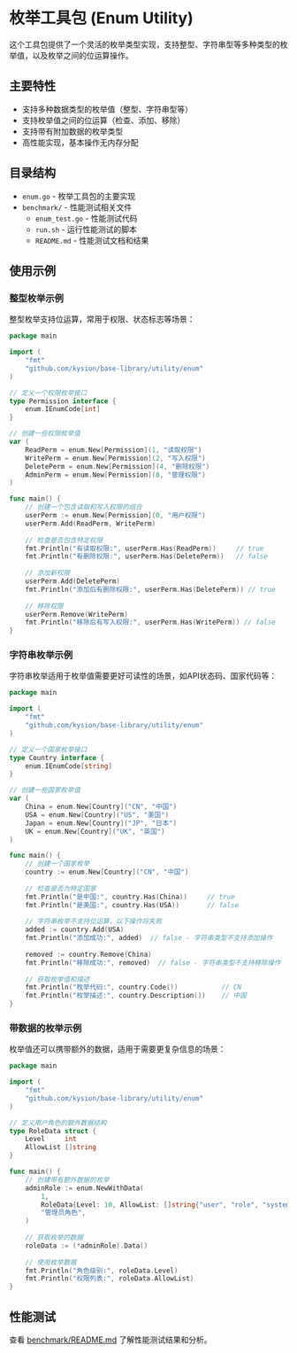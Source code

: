 # 枚举工具包 (Enum Utility)

这个工具包提供了一个灵活的枚举类型实现，支持整型、字符串型等多种类型的枚举值，以及枚举之间的位运算操作。

## 主要特性

- 支持多种数据类型的枚举值（整型、字符串型等）
- 支持枚举值之间的位运算（检查、添加、移除）
- 支持带有附加数据的枚举类型
- 高性能实现，基本操作无内存分配

## 目录结构

- `enum.go` - 枚举工具包的主要实现
- `benchmark/` - 性能测试相关文件
  - `enum_test.go` - 性能测试代码
  - `run.sh` - 运行性能测试的脚本
  - `README.md` - 性能测试文档和结果

## 使用示例

### 整型枚举示例

整型枚举支持位运算，常用于权限、状态标志等场景：

```go
package main

import (
    "fmt"
    "github.com/kysion/base-library/utility/enum"
)

// 定义一个权限枚举接口
type Permission interface {
    enum.IEnumCode[int]
}

// 创建一些权限枚举值
var (
    ReadPerm = enum.New[Permission](1, "读取权限")
    WritePerm = enum.New[Permission](2, "写入权限")
    DeletePerm = enum.New[Permission](4, "删除权限")
    AdminPerm = enum.New[Permission](8, "管理权限")
)

func main() {
    // 创建一个包含读取和写入权限的组合
    userPerm := enum.New[Permission](0, "用户权限")
    userPerm.Add(ReadPerm, WritePerm)
    
    // 检查是否包含特定权限
    fmt.Println("有读取权限:", userPerm.Has(ReadPerm))     // true
    fmt.Println("有删除权限:", userPerm.Has(DeletePerm))   // false
    
    // 添加新权限
    userPerm.Add(DeletePerm)
    fmt.Println("添加后有删除权限:", userPerm.Has(DeletePerm)) // true
    
    // 移除权限
    userPerm.Remove(WritePerm)
    fmt.Println("移除后有写入权限:", userPerm.Has(WritePerm)) // false
}
```

### 字符串枚举示例

字符串枚举适用于枚举值需要更好可读性的场景，如API状态码、国家代码等：

```go
package main

import (
    "fmt"
    "github.com/kysion/base-library/utility/enum"
)

// 定义一个国家枚举接口
type Country interface {
    enum.IEnumCode[string]
}

// 创建一些国家枚举值
var (
    China = enum.New[Country]("CN", "中国")
    USA = enum.New[Country]("US", "美国")
    Japan = enum.New[Country]("JP", "日本")
    UK = enum.New[Country]("UK", "英国")
)

func main() {
    // 创建一个国家枚举
    country := enum.New[Country]("CN", "中国")
    
    // 检查是否为特定国家
    fmt.Println("是中国:", country.Has(China))     // true
    fmt.Println("是美国:", country.Has(USA))       // false
    
    // 字符串枚举不支持位运算，以下操作将失败
    added := country.Add(USA)
    fmt.Println("添加成功:", added)  // false - 字符串类型不支持添加操作
    
    removed := country.Remove(China)
    fmt.Println("移除成功:", removed)  // false - 字符串类型不支持移除操作
    
    // 获取枚举值和描述
    fmt.Println("枚举代码:", country.Code())           // CN
    fmt.Println("枚举描述:", country.Description())    // 中国
}
```

### 带数据的枚举示例

枚举值还可以携带额外的数据，适用于需要更复杂信息的场景：

```go
package main

import (
    "fmt"
    "github.com/kysion/base-library/utility/enum"
)

// 定义用户角色的额外数据结构
type RoleData struct {
    Level     int
    AllowList []string
}

func main() {
    // 创建带有额外数据的枚举
    adminRole := enum.NewWithData(
        1, 
        RoleData{Level: 10, AllowList: []string{"user", "role", "system"}},
        "管理员角色",
    )
    
    // 获取枚举的数据
    roleData := (*adminRole).Data()
    
    // 使用枚举数据
    fmt.Println("角色级别:", roleData.Level)
    fmt.Println("权限列表:", roleData.AllowList)
}
```

## 性能测试

查看 [benchmark/README.md](benchmark/README.md) 了解性能测试结果和分析。

